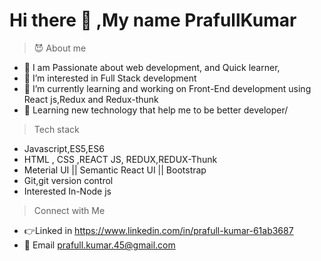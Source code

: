 # Hi there 👋 ,My name PrafullKumar

> :smiling_imp: About me
- :green_book: I am Passionate about web development, and Quick learner,
- 👀 I’m interested in  Full Stack development
- 🌱 I’m currently learning and working on Front-End development using React js,Redux and Redux-thunk
- 💞️ Learning new technology that help me to be better developer/
> Tech stack
- Javascript,ES5,ES6
- HTML , CSS ,REACT JS, REDUX,REDUX-Thunk
- Meterial UI ||  Semantic React UI || Bootstrap
- Git,git version control
- Interested In-Node js

>Connect with Me
-  👉Linked in  https://www.linkedin.com/in/prafull-kumar-61ab3687
-  📧 Email        prafull.kumar.45@gmail.com  
<!---
Prafullkuma/Prafullkuma is a ✨ special ✨ repository because its `README.md` (this file) appears on your GitHub profile.
You can click the Preview link to take a look at your changes.
--->
